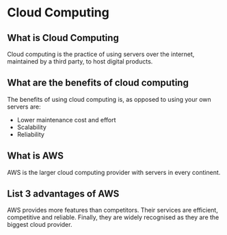 # Cloud Computing

## What is Cloud Computing
Cloud computing is the practice of using servers over the internet, maintained by a third party, to host digital products.

## What are the benefits of cloud computing
The benefits of using cloud computing is, as opposed to using your own servers are:
- Lower maintenance cost and effort
- Scalability
- Reliability

## What is AWS
AWS is the larger cloud computing provider with servers in every continent. 

## List 3 advantages of AWS
AWS provides more features than competitors. Their services are efficient, competitive and reliable. Finally, they are widely recognised as they are the biggest cloud provider.

